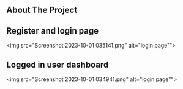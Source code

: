 <!-- ABOUT THE PROJECT -->
## About The Project
## Register and login page
<img src="Screenshot 2023-10-01 035141.png" alt="login page"">


## Logged in user dashboard
<img src="Screenshot 2023-10-01 034941.png" alt="login page"">
